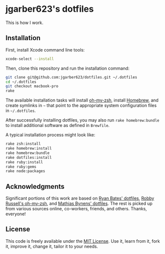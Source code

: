 # jgarber623's dotfiles

This is how I work.

## Installation

First, install Xcode command line tools:

```sh
xcode-select --install
```

Then, clone this repository and run the installation command:

```sh
git clone git@github.com:jgarber623/dotfiles.git ~/.dotfiles
cd ~/.dotfiles
git checkout macbook-pro
rake
```

The available installation tasks will install [oh-my-zsh](https://github.com/robbyrussell/oh-my-zsh), install [Homebrew](http://brew.sh/), and create symlinks in `~` that point to the appropriate system configuration files in `~/.dotfiles`.

After successfully installing dotfiles, you may also run `rake homebrew:bundle` to install additional software as defined in `Brewfile`.

A typical installation process might look like:

```sh
rake zsh:install
rake homebrew:install
rake homebrew:bundle
rake dotfiles:install
rake ruby:install
rake ruby:gems
rake node:packages
```

## Acknowledgments

Significant portions of this work are based on [Ryan Bates' dotfiles](https://github.com/ryanb/dotfiles), [Robby Russell's oh-my-zsh](https://github.com/robbyrussell/oh-my-zsh), and [Mathias Bynens' dotfiles](https://github.com/mathiasbynens/dotfiles). The rest is picked up from various sources online, co-workers, friends, and others. Thanks, everyone!

## License

This code is freely available under the [MIT License](http://opensource.org/licenses/MIT). Use it, learn from it, fork it, improve it, change it, tailor it to your needs.
